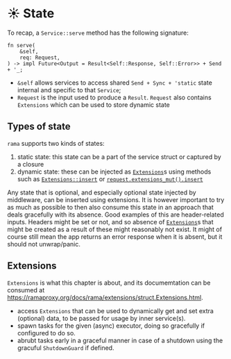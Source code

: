 # ☀️ State

To recap, a `Service::serve` method has the following signature:

```rust,noplayground
fn serve(
    &self,
    req: Request,
) -> impl Future<Output = Result<Self::Response, Self::Error>> + Send + '_;
```

- `&self` allows services to access shared `Send + Sync + 'static` state internal and specific to that `Service`;
- `Request` is the input used to produce a `Result`. `Request` also contains `Extensions` which can be used to store dynamic state

## Types of state

`rama` supports two kinds of states:

1. static state: this state can be a part of the service struct or captured by a closure
2. dynamic state: these can be injected as [`Extensions`]s using methods such as [`Extensions::insert`] or [`request.extensions_mut().insert`]

Any state that is optional, and especially optional state injected by middleware, can be inserted using extensions.
It is however important to try as much as possible to then also consume this state in an approach that deals
gracefully with its absence. Good examples of this are header-related inputs. Headers might be set or not,
and so absence of [`Extensions`]s that might be created as a result of these might reasonably not exist.
It might of course still mean the app returns an error response when it is absent, but it should not unwrap/panic.

## Extensions

`Extensions` is what this chapter is about, and its documemtation can be consumed at <https://ramaproxy.org/docs/rama/extensions/struct.Extensions.html>.

- access `Extensions` that can be used to dynamically get and set extra (optional) data, to be passed for usage by inner service(s).
- spawn tasks for the given (async) executor, doing so gracefully if configured to do so.
- abrubt tasks early in a graceful manner in case of a shutdown using the gracuful `ShutdownGuard` if defined.


[`Extensions`]: https://ramaproxy.org/docs/rama/extensions/struct.Extensions.html
[`Extensions::insert`]: https://ramaproxy.org/docs/rama/extensions/struct.Extensions.html#method.insert
[`request.extensions_mut().insert`]: https://ramaproxy.org/docs/rama/extensions/trait.ExtensionsMut.html#tymethod.extensions_mut
